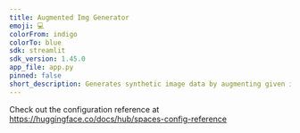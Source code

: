 ```yaml
---
title: Augmented Img Generator
emoji: 💻
colorFrom: indigo
colorTo: blue
sdk: streamlit
sdk_version: 1.45.0
app_file: app.py
pinned: false
short_description: Generates synthetic image data by augmenting given images
---
```


Check out the configuration reference at https://huggingface.co/docs/hub/spaces-config-reference